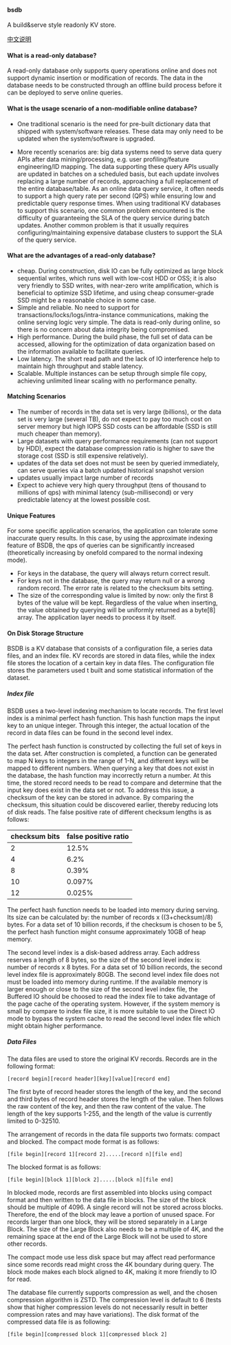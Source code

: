 #### bsdb
A build&amp;serve style readonly KV store.

[中文说明](README_CN.md)

#### What is a read-only database?

A read-only database only supports query operations online and does not support dynamic insertion or modification of records. The data in the database needs to be constructed through an offline build process before it can be deployed to serve online queries.

#### What is the usage scenario of a non-modifiable online database?

- One traditional scenario is the need for pre-built dictionary data that shipped with system/software releases. These data may only need to be updated when the system/software is upgraded.

- More recently scenarios are: big data systems need to serve data query APIs after data mining/processing, e.g. user profiling/feature engineering/ID mapping. The data supporting these query APIs usually are updated in batches on a scheduled basis, but each update involves replacing a large number of records, approaching a full replacement of the entire database/table. As an online data query service, it often needs to support a high query rate per second (QPS) while ensuring low and predictable query response times. When using traditional KV databases to support this scenario, one common problem encountered is the difficulty of guaranteeing the SLA of the query service during batch updates. Another common problem is that it usually requires configuring/maintaining expensive database clusters to support the SLA of the query service.

#### What are the advantages of a read-only database?

- cheap. During construction, disk IO can be fully optimized as large block sequential writes, which runs well with low-cost HDD or OSS; it is also very friendly to SSD writes, with near-zero write amplification, which is beneficial to optimize SSD lifetime, and using cheap consumer-grade SSD might be a reasonable choice in some case.
- Simple and reliable. No need to support for transactions/locks/logs/intra-instance communications, making the online serving logic very simple. The data is read-only during online, so there is no concern about data integrity being compromised.
- High performance. During the build phase, the full set of data can be accessed, allowing for the optimization of data organization based on the information available to facilitate queries.
- Low latency. The short read path and the lack of IO interference help to maintain high throughput and stable latency.
- Scalable. Multiple instances can be setup through simple file copy, achieving unlimited linear scaling with no performance penalty.

#### Matching Scenarios

- The number of records in the data set is very large (billions), or the data set is very large (several TB), do not expect to pay too much cost on server memory but high IOPS SSD costs can be affordable (SSD is still much cheaper than memory). 
- Large datasets with query performance requirements (can not support by HDD), expect the database compression ratio is higher to save the storage cost (SSD is still expensive relatively).
- updates of the data set does not must be seen by queried immediately, can serve queries via a batch updated historical snapshot version
- updates usually impact large number of records
- Expect to achieve very high query throughput (tens of thousand to millions of qps) with minimal latency (sub-millisecond) or very predictable latency at the lowest possible cost.

#### Unique Features

For some specific application scenarios, the application can tolerate some inaccurate query results. In this case, by using the approximate indexing feature of BSDB, the qps of queries can be significantly increased (theoretically increasing by onefold compared to the normal indexing mode).

- For keys in the database, the query will always return correct result.
- For keys not in the database, the query may return null or a wrong random record. The error rate is related to the checksum bits setting.
- The size of the corresponding value is limited by now: only the first 8 bytes of the value will be kept. Regardless of the value when inserting, the value obtained by querying will be uniformly returned as a byte[8] array. The application layer needs to process it by itself.

#### On Disk Storage Structure

BSDB is a KV database that consists of a configuration file, a series data files, and an index file. KV records are stored in data files, while the index file stores the location of a certain key in data files. The configuration file stores the parameters used t built and some statistical information of the dataset.

##### Index file

BSDB uses a two-level indexing mechanism to locate records. The first level index is a minimal perfect hash function. This hash function maps the input key to an unique integer. Through this integer, the actual location of the record in data files can be found in the second level index.

The perfect hash function is constructed by collecting the full set of keys in the data set. After construction is completed, a function can be generated to map N keys to integers in the range of 1-N, and different keys will be mapped to different numbers. When querying a key that does not exist in the database, the hash function may incorrectly return a number. At this time, the stored record needs to be read to compare and determine that the input key does exist in the data set or not. To address this issue, a checksum of the key can be stored in advance. By comparing the checksum, this situation could be discovered earlier, thereby reducing lots of disk reads. The false positive rate of different checksum lengths is as follows:

|checksum bits	|false positive ratio|
|--|---|
|2	|12.5%|
|4	|6.2%|
|8	|0.39%|
|10|0.097%|
|12|0.025%|

The perfect hash function needs to be loaded into memory during serving. Its size can be calculated by: the number of records x ((3+checksum)/8) bytes. For a data set of 10 billion records, if the checksum is chosen to be 5, the perfect hash function might consume approximately 10GB of heap memory.

The second level index is a disk-based address array. Each address reserves a length of 8 bytes, so the size of the second level index is: number of records x 8 bytes. For a data set of 10 billion records, the second level index file is approximately 80GB. The second level index file does not must be loaded into memory during runtime. If the available memory is larger enough or close to the size of the second level index file, the Buffered IO should be choosed to read the index file to take advantage of the page cache of the operating system. However, if the system memory is small by compare to index file size, it is more suitable to use the Direct IO mode to bypass the system cache to read the second level index file which might obtain higher performance.

##### Data Files

The data files are used to store the original KV records. Records are in the following format:

    [record begin][record header][key][value][record end]

The first byte of record header stores the length of the key, and the second and third bytes of record header stores the length of the value. Then follows the raw content of the key, and then the raw content of the value. The length of the key supports 1-255, and the length of the value is currently limited to 0-32510.

The arrangement of records in the data file supports two formats: compact and blocked. The compact mode format is as follows:

    [file begin][record 1][record 2].....[record n][file end]

The blocked format is as follows:

    [file begin][block 1][block 2].....[block n][file end]

In blocked mode, records are first assembled into blocks using compact format and then written to the data file in blocks. The size of the block should be multiple of 4096. A single record will not be stored across blocks. Therefore, the end of the block may leave a portion of unused space. 
For records larger than one block, they will be stored separately in a Large Block. The size of the Large Block also needs to be a multiple of 4K, and the remaining space at the end of the Large Block will not be used to store other records.

The compact mode use less disk space but may affect read performance since some records read might cross the 4K boundary during query. The block mode makes each block aligned to 4K, making it more friendly to IO for read.

The database file currently supports compression as well, and the chosen compression algorithm is ZSTD. The compression level is default to 6 (tests show that higher compression levels do not necessarily result in better compression rates and may have variations). The disk format of the compressed data file is as following:

    [file begin][compressed block 1][compressed block 2]